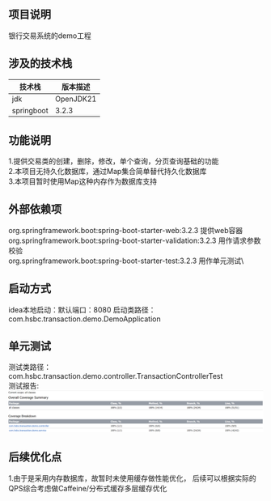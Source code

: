 ## 项目说明
 银行交易系统的demo工程
 
## 涉及的技术栈

 | 技术栈      | 版本描述      |
 |----------|-----------|
| jdk      | OpenJDK21 |
| springboot | 3.2.3     |


## 功能说明
1.提供交易类的创建，删除，修改，单个查询，分页查询基础的功能\
2.本项目无持久化数据库，通过Map集合简单替代持久化数据库\
3.本项目暂时使用Map这种内存作为数据库支持

## 外部依赖项
org.springframework.boot:spring-boot-starter-web:3.2.3          提供web容器\
org.springframework.boot:spring-boot-starter-validation:3.2.3   用作请求参数校验\
org.springframework.boot:spring-boot-starter-test:3.2.3         用作单元测试\

## 启动方式
idea本地启动：默认端口：8080
启动类路径：com.hsbc.transaction.demo.DemoApplication

## 单元测试
测试类路径：com.hsbc.transaction.demo.controller.TransactionControllerTest\
测试报告:
![img.png](img.png)
## 后续优化点
1.由于是采用内存数据库，故暂时未使用缓存做性能优化，
  后续可以根据实际的QPS综合考虑做Caffeine/分布式缓存多层缓存优化